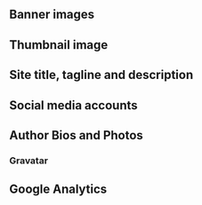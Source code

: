 ## Banner images

## Thumbnail image

## Site title, tagline and description

## Social media accounts

## Author Bios and Photos

### Gravatar

## Google Analytics


